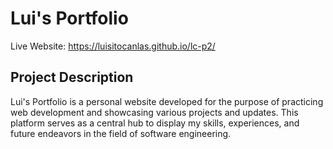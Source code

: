 # Lui's Portfolio

Live Website: https://luisitocanlas.github.io/lc-p2/

## Project Description

Lui's Portfolio is a personal website developed for the purpose of practicing web development and showcasing various projects and updates. This platform serves as a central hub to display my skills, experiences, and future endeavors in the field of software engineering.
